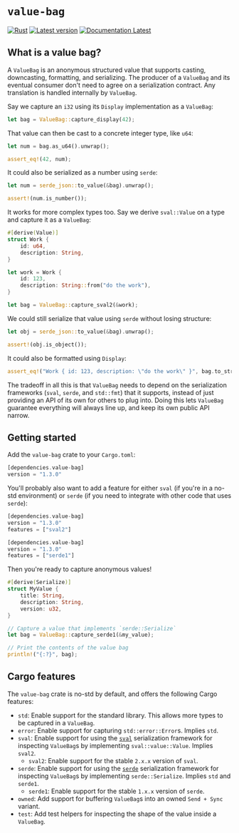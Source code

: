# `value-bag`

[![Rust](https://github.com/sval-rs/value-bag/workflows/Rust/badge.svg)](https://github.com/sval-rs/value-bag/actions)
[![Latest version](https://img.shields.io/crates/v/value-bag.svg)](https://crates.io/crates/value-bag)
[![Documentation Latest](https://docs.rs/value-bag/badge.svg)](https://docs.rs/value-bag)

## What is a value bag?

A `ValueBag` is an anonymous structured value that supports casting, downcasting, formatting, and serializing. The producer of a `ValueBag` and its eventual consumer don't need to agree on a serialization contract. Any translation is handled internally by `ValueBag`.

Say we capture an `i32` using its `Display` implementation as a `ValueBag`:

```rust
let bag = ValueBag::capture_display(42);
```

That value can then be cast to a concrete integer type, like `u64`:

```rust
let num = bag.as_u64().unwrap();

assert_eq!(42, num);
```

It could also be serialized as a number using `serde`:

```rust
let num = serde_json::to_value(&bag).unwrap();

assert!(num.is_number());
```

It works for more complex types too. Say we derive `sval::Value` on a type and capture it as a `ValueBag`:

```rust
#[derive(Value)]
struct Work {
    id: u64,
    description: String,
}

let work = Work {
    id: 123,
    description: String::from("do the work"),
}

let bag = ValueBag::capture_sval2(&work);
```

We could still serialize that value using `serde` without losing structure:

```rust
let obj = serde_json::to_value(&bag).unwrap();

assert!(obj.is_object());
```

It could also be formatted using `Display`:

```rust
assert_eq!("Work { id: 123, description: \"do the work\" }", bag.to_string());
```

The tradeoff in all this is that `ValueBag` needs to depend on the serialization frameworks (`sval`, `serde`, and `std::fmt`) that it supports, instead of just providing an API of its own for others to plug into. Doing this lets `ValueBag` guarantee everything will always line up, and keep its own public API narrow.

## Getting started

Add the `value-bag` crate to your `Cargo.toml`:

```rust
[dependencies.value-bag]
version = "1.3.0"
```

You'll probably also want to add a feature for either `sval` (if you're in a no-std environment) or `serde` (if you need to integrate with other code that uses `serde`):

```rust
[dependencies.value-bag]
version = "1.3.0"
features = ["sval2"]
```

```rust
[dependencies.value-bag]
version = "1.3.0"
features = ["serde1"]
```

Then you're ready to capture anonymous values!

```rust
#[derive(Serialize)]
struct MyValue {
    title: String,
    description: String,
    version: u32,
}

// Capture a value that implements `serde::Serialize`
let bag = ValueBag::capture_serde1(&my_value);

// Print the contents of the value bag
println!("{:?}", bag);
```

## Cargo features

The `value-bag` crate is no-std by default, and offers the following Cargo features:

- `std`: Enable support for the standard library. This allows more types to be captured in a `ValueBag`.
- `error`: Enable support for capturing `std::error::Error`s. Implies `std`.
- `sval`: Enable support for using the [`sval`](https://github.com/sval-rs/sval) serialization framework for inspecting `ValueBag`s by implementing `sval::value::Value`. Implies `sval2`.
    - `sval2`: Enable support for the stable `2.x.x` version of `sval`.
- `serde`: Enable support for using the [`serde`](https://github.com/serde-rs/serde) serialization framework for inspecting `ValueBag`s by implementing `serde::Serialize`. Implies `std` and `serde1`.
    - `serde1`: Enable support for the stable `1.x.x` version of `serde`.
- `owned`: Add support for buffering `ValueBag`s into an owned `Send + Sync` variant.
- `test`: Add test helpers for inspecting the shape of the value inside a `ValueBag`.
